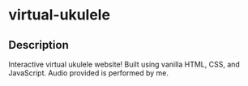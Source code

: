 # virtual-ukulele

## Description

Interactive virtual ukulele website! Built using vanilla HTML, CSS, and JavaScript. Audio provided is performed by me.
